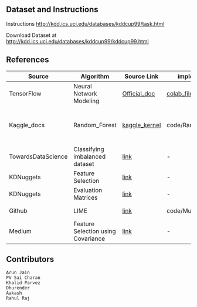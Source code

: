 ## Dataset and Instructions

Instructions http://kdd.ics.uci.edu/databases/kddcup99/task.html


Download Dataset at http://kdd.ics.uci.edu/databases/kddcup99/kddcup99.html

## References

|  Source | Algorithm  | Source Link | implemented Link | Remarks
|---|---|---|---|---
| TensorFlow  | Neural Network Modeling  | [Official_doc](https://www.tensorflow.org/tutorials/structured_data/feature_columns) | [colab_file](https://colab.research.google.com/drive/1GrSVUY3rcwYCd-xp5juUjQ9Wbg_9Kq1i) | More to be done, eg. RNN, CNN, etc.
| Kaggle_docs | Random_Forest | [kaggle_kernel](https://www.kaggle.com/pranavuikey/network-intrusion-detection) | code/RandomForest.ipynb| Correctness of the implementation need to be verified.
| TowardsDataScience | Classifying imbalanced dataset | [link](https://towardsdatascience.com/classifying-rare-events-using-five-machine-learning-techniques-fab464573233) | - | for reference only
| KDNuggets| Feature Selection | [link](https://www.kdnuggets.com/2019/10/feature-selection-beyond-feature-importance.html)| - | For reference
| KDNuggets| Evaluation Matrices | [link](https://www.kdnuggets.com/2019/10/5-classification-evaluation-metrics-every-data-scientist-must-know.html) | - | For reference
| Github | LIME | [link](https://github.com/marcotcr/lime/tree/master/doc/notebooks) | code/MultinomialNB.ipynb | For explaining predictions |
| Medium | Feature Selection using Covariance| [link](https://medium.com/towards-artificial-intelligence/feature-selection-and-dimensionality-reduction-using-covariance-matrix-plot-b4c7498abd07)| - | For feature reduction |
## Contributors

    Arun Jain 
    PV Sai Charan
    Khalid Parvez
    Dhurender
    Aakash
    Rahul Raj

